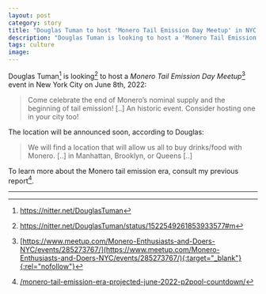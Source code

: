 ```yaml
---
layout: post
category: story
title: "Douglas Tuman to host 'Monero Tail Emission Day Meetup' in NYC on June 8th 2022"
description: "Douglas Tuman is looking to host a 'Monero Tail Emission Day Meetup' event in New York City on June 8th, 2022."
tags: culture
image: 
---
```


Douglas Tuman[^1] is looking[^2] to host a *Monero Tail Emission Day Meetup*[^3] event in New York City on June 8th, 2022:

> Come celebrate the end of Monero’s nominal supply and the beginning of tail emission! [..] An historic event. Consider hosting one in your city too!

The location will be announced soon, according to Douglas:

> We will find a location that will allow us all to buy drinks/food with Monero. [..] in Manhattan, Brooklyn, or Queens [..]

To learn more about the Monero tail emission era, consult my previous report[^4].

---

[^1]: https://nitter.net/DouglasTuman
[^2]: https://nitter.net/DouglasTuman/status/1522549261853933577#m
[^3]: [https://www.meetup.com/Monero-Enthusiasts-and-Doers-NYC/events/285273767/](https://www.meetup.com/Monero-Enthusiasts-and-Doers-NYC/events/285273767/){:target="_blank"}{:rel="nofollow"}
[^4]: [/monero-tail-emission-era-projected-june-2022-p2pool-countdown/](/monero-tail-emission-era-projected-june-2022-p2pool-countdown/)
